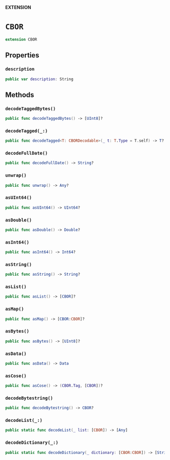 **EXTENSION**

# `CBOR`
```swift
extension CBOR
```

## Properties
### `description`

```swift
public var description: String
```

## Methods
### `decodeTaggedBytes()`

```swift
public func decodeTaggedBytes() -> [UInt8]?
```

### `decodeTagged(_:)`

```swift
public func decodeTagged<T: CBORDecodable>(_ t: T.Type = T.self) -> T?
```

### `decodeFullDate()`

```swift
public func decodeFullDate() -> String?
```

### `unwrap()`

```swift
public func unwrap() -> Any?
```

### `asUInt64()`

```swift
public func asUInt64() -> UInt64?
```

### `asDouble()`

```swift
public func asDouble() -> Double?
```

### `asInt64()`

```swift
public func asInt64() -> Int64?
```

### `asString()`

```swift
public func asString() -> String?
```

### `asList()`

```swift
public func asList() -> [CBOR]?
```

### `asMap()`

```swift
public func asMap() -> [CBOR:CBOR]?
```

### `asBytes()`

```swift
public func asBytes() -> [UInt8]?
```

### `asData()`

```swift
public func asData() -> Data
```

### `asCose()`

```swift
public func asCose() -> (CBOR.Tag, [CBOR])?
```

### `decodeBytestring()`

```swift
public func decodeBytestring() -> CBOR?
```

### `decodeList(_:)`

```swift
public static func decodeList(_ list: [CBOR]) -> [Any]
```

### `decodeDictionary(_:)`

```swift
public static func decodeDictionary(_ dictionary: [CBOR:CBOR]) -> [String: Any]
```
